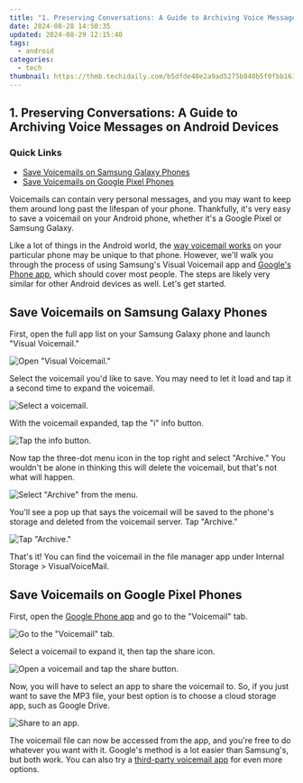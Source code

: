 ```yaml
---
title: "1. Preserving Conversations: A Guide to Archiving Voice Messages on Android Devices"
date: 2024-08-28 14:50:35
updated: 2024-08-29 12:15:40
tags:
  - android
categories:
  - tech
thumbnail: https://thmb.techidaily.com/b5dfde40e2a9ad5275b840b5f0fbb161aac4de7d7745911720b5a34076945390.jpg
---
```


## 1. Preserving Conversations: A Guide to Archiving Voice Messages on Android Devices

### Quick Links

* [Save Voicemails on Samsung Galaxy Phones](https://screen-mirroring-recording.techidaily.com/2024-approved-troubleshooting-resolving-no-audio-in-obs/)
* [Save Voicemails on Google Pixel Phones](https://some-guidance.techidaily.com/in-2024-the-insiders-guide-to-mastering-windows-10/)

 Voicemails can contain very personal messages, and you may want to keep them around long past the lifespan of your phone. Thankfully, it's very easy to save a voicemail on your Android phone, whether it's a Google Pixel or Samsung Galaxy.

 Like a lot of things in the Android world, the [way voicemail works](https://facebook-video-share.techidaily.com/updated-in-2024-beginners-obs-techniques-for-youtube-live-streaming/) on your particular phone may be unique to that phone. However, we'll walk you through the process of using Samsung's Visual Voicemail app and [Google's Phone app](https://win11-tips.techidaily.com/understanding-why-files-carry-an-x-marking/), which should cover most people. The steps are likely very similar for other Android devices as well. Let's get started.

##  Save Voicemails on Samsung Galaxy Phones

 First, open the full app list on your Samsung Galaxy phone and launch "Visual Voicemail."

![Open "Visual Voicemail."](https://static1.howtogeekimages.com/wordpress/wp-content/uploads/2023/09/screenshot_20230906_165325_nova-launcher.jpg) 

 Select the voicemail you'd like to save. You may need to let it load and tap it a second time to expand the voicemail.

![Select a voicemail.](https://static1.howtogeekimages.com/wordpress/wp-content/uploads/2023/09/screenshot_20230906_165355_visual-voicemail.jpg) 

 With the voicemail expanded, tap the "i" info button.

![Tap the info button.](https://static1.howtogeekimages.com/wordpress/wp-content/uploads/2023/09/screenshot_20230906_165359_visual-voicemail.jpg) 

 Now tap the three-dot menu icon in the top right and select "Archive." You wouldn't be alone in thinking this will delete the voicemail, but that's not what will happen.

![Select "Archive" from the menu.](https://static1.howtogeekimages.com/wordpress/wp-content/uploads/2023/09/screenshot_20230906_165444_visual-voicemail.jpg) 

 You'll see a pop up that says the voicemail will be saved to the phone's storage and deleted from the voicemail server. Tap "Archive."

![Tap "Archive."](https://static1.howtogeekimages.com/wordpress/wp-content/uploads/2023/09/screenshot_20230906_165617_visual-voicemail.jpg) 

 That's it! You can find the voicemail in the file manager app under Internal Storage > VisualVoiceMail.

##  Save Voicemails on Google Pixel Phones

 First, open the [Google Phone app](https://www.anrdoezrs.net/links/3607085/type/dlg/sid/UUhtgUeUpU2000243/https://play.google.com/store/apps/details?id=com.google.android.dialer) and go to the "Voicemail" tab.

![Go to the "Voicemail" tab.](https://static1.howtogeekimages.com/wordpress/wp-content/uploads/2023/09/2023-09-06_17-04-18.png) 

 Select a voicemail to expand it, then tap the share icon.

![Open a voicemail and tap the share button.](https://static1.howtogeekimages.com/wordpress/wp-content/uploads/2023/09/screenshot_20230906-145352.png) 

 Now, you will have to select an app to share the voicemail to. So, if you just want to save the MP3 file, your best option is to choose a cloud storage app, such as Google Drive.

![Share to an app.](https://static1.howtogeekimages.com/wordpress/wp-content/uploads/2023/09/screenshot_20230906-145359.png) 

 The voicemail file can now be accessed from the app, and you're free to do whatever you want with it. Google's method is a lot easier than Samsung's, but both work. You can also try a [third-party voicemail app](https://www.anrdoezrs.net/links/3607085/type/dlg/sid/UUhtgUeUpU2000243/https://play.google.com/store/search?q=voicemail&c=apps) for even more options.

<ins class="adsbygoogle"
     style="display:block"
     data-ad-format="autorelaxed"
     data-ad-client="ca-pub-7571918770474297"
     data-ad-slot="1223367746"></ins>



<ins class="adsbygoogle"
     style="display:block"
     data-ad-client="ca-pub-7571918770474297"
     data-ad-slot="8358498916"
     data-ad-format="auto"
     data-full-width-responsive="true"></ins>
